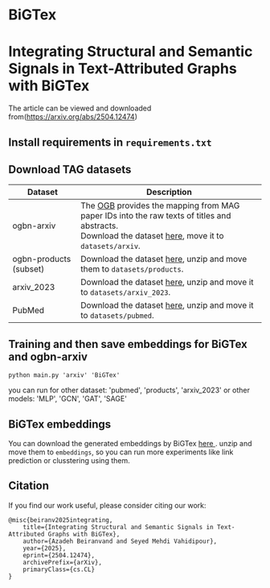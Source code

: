 # BiGTex
# Integrating Structural and Semantic Signals in Text-Attributed Graphs with BiGTex
The article can be viewed and downloaded from(https://arxiv.org/abs/2504.12474)

## Install requirements in  `requirements.txt`

## Download TAG datasets



| Dataset | Description |
| ----- |  ---- |
| ogbn-arxiv  | The [OGB](https://ogb.stanford.edu/docs/nodeprop/) provides the mapping from MAG paper IDs into the raw texts of titles and abstracts. <br/>Download the dataset [here](https://snap.stanford.edu/ogb/data/misc/ogbn_arxiv/titleabs.tsv.gz), move it to `datasets/arxiv`.|
| ogbn-products (subset) |  Download the dataset [here](https://drive.google.com/file/d/1F9D9NauJMlmwGcmLxhwbyAhfguWEZApA/view?usp=drive_link), unzip and move them to `datasets/products`.|
| arxiv_2023 |  Download the dataset [here](https://drive.google.com/file/d/1ekG96JHNPWqeQdb6D_GZoM28OGRLdcS_/view?usp=drive_link), unzip and move it to `datasets/arxiv_2023`.|
PubMed | Download the dataset [here](https://drive.google.com/file/d/1sYZX-jP6H8OkopVa9cp8-KXdEti5ki_W/view?usp=sharing), unzip and move it to `datasets/pubmed`.|

## Training and then save embeddings for BiGTex and ogbn-arxiv

```
python main.py 'arxiv' 'BiGTex'
```
you can run for other dataset: 'pubmed', 'products', 'arxiv_2023'
or other models: 'MLP', 'GCN', 'GAT', 'SAGE'

## BiGTex embeddings
You can download the generated embeddings by BiGTex [here ](https://drive.google.com/file/d/1RKJEHeN_lhO7drEd4KlofAqiTqmzSWEE/view?usp=drive_link).
unzip and move them to `embeddings`, so you can run more experiments like link prediction or clusstering using them.

##
## Citation
If you find our work useful, please consider citing our work:

```
@misc{beiranv2025integrating,
    title={Integrating Structural and Semantic Signals in Text-Attributed Graphs with BiGTex},
    author={Azadeh Beiranvand and Seyed Mehdi Vahidipour},
    year={2025},
    eprint={2504.12474},
    archivePrefix={arXiv},
    primaryClass={cs.CL}
}
``` 
